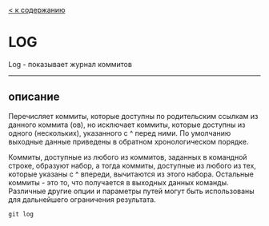 [< к содержанию](README.md)


# LOG
Log - показывает журнал коммитов 

---
## описание

Перечисляет коммиты, которые доступны по родительским ссылкам из данного коммита (ов), но исключает коммиты, которые доступны из одного (нескольких), указанного с ^ перед ними. По умолчанию выходные данные приведены в обратном хронологическом порядке.

Коммиты, доступные из любого из коммитов, заданных в командной строке, образуют набор, а тогда коммиты, доступные из любого из тех, которые указаны с ^ впереди, вычитаются из этого набора. Остальные коммиты - это то, что получается в выходных данных команды. Различные другие опции и параметры путей могут быть использованы для дальнейшего ограничения результата.

```
git log
```